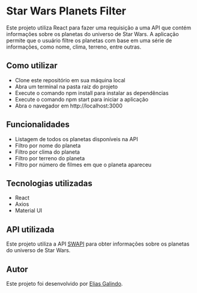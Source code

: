 # Star Wars Planets Filter
Este projeto utiliza React para fazer uma requisição a uma API que contém informações sobre os planetas do universo de Star Wars. A aplicação permite que o usuário filtre os planetas com base em uma série de informações, como nome, clima, terreno, entre outras.

## Como utilizar
* Clone este repositório em sua máquina local
* Abra um terminal na pasta raiz do projeto
* Execute o comando npm install para instalar as dependências
* Execute o comando npm start para iniciar a aplicação
* Abra o navegador em http://localhost:3000

## Funcionalidades
- Listagem de todos os planetas disponíveis na API
- Filtro por nome do planeta
- Filtro por clima do planeta
- Filtro por terreno do planeta
- Filtro por número de filmes em que o planeta apareceu


## Tecnologias utilizadas
- React
- Axios
- Material UI

## API utilizada
Este projeto utiliza a API [SWAPI](https://parseapi.back4app.com/classes/SWAPI_Planet?count=1&limit=10) para obter informações sobre os planetas do universo de Star Wars.

## Autor
Este projeto foi desenvolvido por [Elias Galindo](https://github.com/EliasGalindo0).